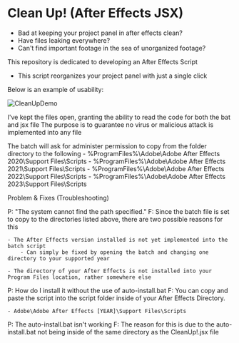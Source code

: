 # Clean Up! (After Effects JSX)

  - Bad at keeping your project panel in after effects clean?
  - Have files leaking everywhere?
  - Can't find important footage in the sea of unorganized footage?

This repository is dedicated to developing an After Effects Script
  - This script reorganizes your project panel with just a single click

Below is an example of usability:

![CleanUpDemo](https://user-images.githubusercontent.com/118658527/203237615-96aa0af5-778c-42cd-a0fd-91c6c2f4bcc5.gif)

I've kept the files open, granting the ability to read the code for both the bat and jsx file
The purpose is to guarantee no virus or malicious attack is implemented into any file

The batch will ask for administer permission to copy from the folder directory to the following
	- %ProgramFiles%\Adobe\Adobe After Effects 2020\Support Files\Scripts
	- %ProgramFiles%\Adobe\Adobe After Effects 2021\Support Files\Scripts
	- %ProgramFiles%\Adobe\Adobe After Effects 2022\Support Files\Scripts
	- %ProgramFiles%\Adobe\Adobe After Effects 2023\Support Files\Scripts

Problem & Fixes (Troubleshooting)

P: "The system cannot find the path specified."
F: Since the batch file is set to copy to the directories listed above, there are two possible reasons for this
	
	- The After Effects version installed is not yet implemented into the batch script
		- Can simply be fixed by opening the batch and changing one directory to your supported year
	
	- The directory of your After Effects is not installed into your Program Files location, rather somewhere else

P: How do I install it without the use of auto-install.bat
F: You can copy and paste the script into the script folder inside of your After Effects Directory.
	
	- Adobe\Adobe After Effects [YEAR]\Support Files\Scripts

P: The auto-install.bat isn't working
F: The reason for this is due to the auto-install.bat not being inside of the same directory as the CleanUp!.jsx file
